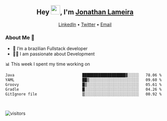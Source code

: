 <h2 align="center">Hey <img src="https://github.com/TheDudeThatCode/TheDudeThatCode/blob/master/Assets/Hi.gif" width="29">, I'm <a href="https://www.linkedin.com/in/jonathanlameira/">Jonathan Lameira</a></h2>
<p align="center">
  <a href="https://www.linkedin.com/in/jonathanlameira/">LinkedIn</a> •
  <a href="https://twitter.com/jlameira">Twitter</a> •
  <a href="mailto:jlameira@gmail.com">Email</a>
</p>

### About Me 🚀
- 🌱  I’m a brazilian Fullstack developer</br>
- 👨‍💻  I am passionate about Development</br>

<!-- ![Jonathan Lameira github stats](https://github-readme-stats.vercel.app/api?username=jlameirameli&show_icons=true&hide_border=true)&nbsp;&nbsp; -->

📊 This week I spent my time working on
<!--START_SECTION:waka-->

```txt
Java                              ███████████████████▓░░░░░   78.06 %
YAML                              ██▒░░░░░░░░░░░░░░░░░░░░░░   09.60 %
Groovy                            █▒░░░░░░░░░░░░░░░░░░░░░░░   05.61 %
Gradle                            █░░░░░░░░░░░░░░░░░░░░░░░░   04.26 %
GitIgnore file                    ▒░░░░░░░░░░░░░░░░░░░░░░░░   00.92 %
```

<!--END_SECTION:waka-->

<br />

![visitors](https://visitor-badge.laobi.icu/badge?page_id=jlameira.jlameira)
